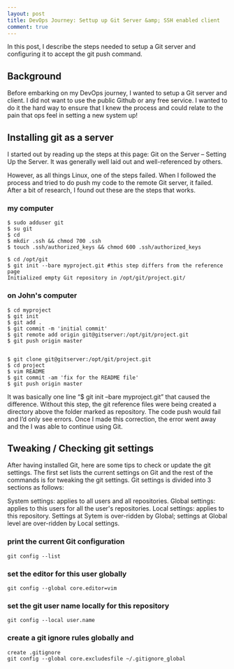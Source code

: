 ```yaml
---
layout: post
title: DevOps Journey: Settup up Git Server &amp; SSH enabled client
comment: true
---
```


In this post, I describe the steps needed to setup a Git server and configuring it to accept the git push command.

## Background

Before embarking on my DevOps journey, I wanted to setup a Git server and client. I did not want to use the public Github or any free service. I wanted to do it the hard way to ensure that I knew the process and could relate to the pain that ops feel in setting a new system up!

## Installing git as a server

I started out by reading up the steps at this page: Git on the Server – Setting Up the Server. It was generally well laid out and well-referenced by others.

However, as all things Linux, one of the steps failed. When I followed the process and tried to do push my code to the remote Git server, it failed. After a bit of research, I found out these are the steps that works.

### my computer
	$ sudo adduser git
	$ su git
	$ cd
	$ mkdir .ssh && chmod 700 .ssh
	$ touch .ssh/authorized_keys && chmod 600 .ssh/authorized_keys

	$ cd /opt/git
	$ git init --bare myproject.git #this step differs from the reference page
	Initialized empty Git repository in /opt/git/project.git/

### on John's computer
	$ cd myproject
	$ git init
	$ git add .
	$ git commit -m 'initial commit'
	$ git remote add origin git@gitserver:/opt/git/project.git
	$ git push origin master


	$ git clone git@gitserver:/opt/git/project.git
	$ cd project
	$ vim README
	$ git commit -am 'fix for the README file'
	$ git push origin master

It was basically one line “$ git init –bare myproject.git” that caused the difference. Without this step, the git reference files were being created a directory above the folder marked as repository. The code push would fail and I’d only see errors. Once I made this correction, the error went away and the I was able to continue using Git.

## Tweaking / Checking git settings

After having installed Git, here are some tips to check or update the git settings. The first set lists the current settings on Git and the rest of the commands is for tweaking the git settings. Git settings is divided into 3 sections as follows:

System settings: applies to all users and all repositories.
Global settings: applies to this users for all the user's repositories.
Local settings: applies to this repository.
Settings at Sytem is over-ridden by Global; settings at Global level are over-ridden by Local settings.

### print the current Git configuration
	git config --list

### set the editor for this user globally
	git config --global core.editor=vim

### set the git user name locally for this repository
	git config --local user.name

### create a git ignore rules globally and 
	create .gitignore
	git config --global core.excludesfile ~/.gitignore_global   